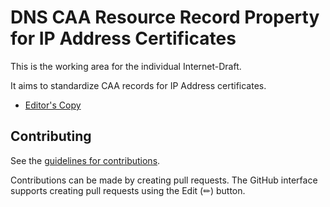 # DNS CAA Resource Record Property for IP Address Certificates

This is the working area for the individual Internet-Draft.

It aims to standardize CAA records for IP Address certificates.

* [Editor's Copy](https://daknob.github.io/draft-chariton-ipcaa/)

## Contributing

See the
[guidelines for contributions](docs/Code-Of-Conduct.md).

Contributions can be made by creating pull requests.
The GitHub interface supports creating pull requests using the Edit (✏) button.
